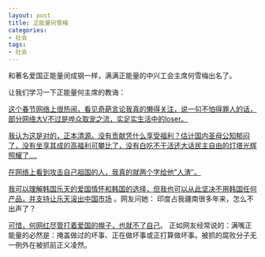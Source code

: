 ```yaml
---
layout: post
title: 正能量何雪梅
categories:
- 社会
tags:
- 社会
---
```


和著名爱国正能量闵成钢一样，满满正能量的中兴工会主席何雪梅出名了。<!--more-->

让我们学习一下正能量何主席的教诲：

[这个春节网络上很热闹，看见奇葩言论我真的懒得关注，说一句不怕得罪人的话，部分网络大Ⅴ不过是哗众取宠之流，实足实生活中的loser。](http://weibo.com/5498682903/Eu7BalV9T?type=repost)

[我认为这是对的，正本清源。没有贡献凭什么享受福利？估计国内圣母公知郁闷了，没有坐享其成的高福利可攀比了，没有白吃不干活还大话民主自由的灯塔光辉照耀了,...](http://weibo.com/1031292570/EtdfabJgl?type=comment)

[在网络上看到攻击自己祖国的人，我真的就两个字给他"人渣″。](http://weibo.com/1292070754/EuJuZubPH?type=comment#_loginLayer_1500339189879)

[我可以理解韩国乐天的爱国情怀和韩国的选择，但我也可以从此坚决不用韩国任何产品，并支持让乐天滚出中国市场](http://weibo.com/5498682903/ExCRvm6Rf?type=comment) 。网友问她： 印度占我疆南很多年来，怎么不出声了？

[可惜，何网红尽管打着爱国的幌子，也就不了自己](http://weibo.com/1998640415/FcsxIcOph?type=comment)。 正如网友经常说的：满嘴正能量的必然是：掩盖做过的坏事、正在做坏事或正打算做坏事。被抓的腐败分子无一例外在被抓前正义凌然。

